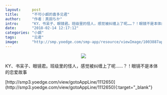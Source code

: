 ```yaml
---
layout:     post
title:      "不可小觑的喜多见君"
author:     "作者：真田ちか"
intro:      "KY、书呆子、眼镜君。班级里的怪人，感觉被纠缠上了呢……？！眼镜不是本体的恋爱故事"
date:       "2018-02-14 12:17:12"
categories: "小觑"
tags:       "见君"
image:      "http://smp.yoedge.com/smp-app/resource/viewImage/1003887appline.png"
---
```

<div style="text-align: center">
<p><img src="http://smp.yoedge.com/smp-app/resource/viewImage/1003887appline.png"/></p>
</div>
<p class="post-meta">
<span>KY、书呆子、眼镜君。班级里的怪人，感觉被纠缠上了呢……？！眼镜不是本体的恋爱故事</span>
</p>
[http://smp3.yoedge.com/view/gotoAppLine/1112650](http://smp3.yoedge.com/view/gotoAppLine/1112650){:target="_blank"}


